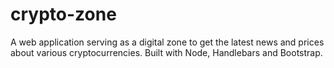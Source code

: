 # crypto-zone
A web application serving as a digital zone to get the latest news and prices about various cryptocurrencies. Built with Node, Handlebars and Bootstrap.
